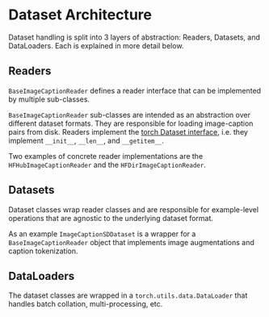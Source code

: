 # Dataset Architecture
Dataset handling is split into 3 layers of abstraction: Readers, Datasets, and DataLoaders. Each is explained in more detail below.

## Readers

`BaseImageCaptionReader` defines a reader interface that can be implemented by multiple sub-classes.

`BaseImageCaptionReader` sub-classes are intended as an abstraction over different dataset formats. They are responsible for loading image-caption pairs from disk. Readers implement the [torch Dataset interface](https://pytorch.org/tutorials/beginner/basics/data_tutorial.html#creating-a-custom-dataset-for-your-files), i.e. they implement `__init__`, `__len__`, and `__getitem__`.

Two examples of concrete reader implementations are the `HFHubImageCaptionReader` and the `HFDirImageCaptionReader`.

## Datasets

Dataset classes wrap reader classes and are responsible for example-level operations that are agnostic to the underlying dataset format.

As an example `ImageCaptionSDDataset` is a wrapper for a `BaseImageCaptionReader` object that implements image augmentations and caption tokenization.

## DataLoaders

The dataset classes are wrapped in a `torch.utils.data.DataLoader` that handles batch collation, multi-processing, etc.
